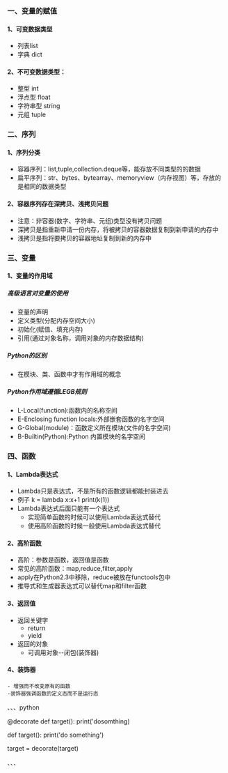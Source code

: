 ### 一、变量的赋值
#### 1、可变数据类型
   - 列表list
   - 字典 dict
#### 2、不可变数据类型：
   - 整型 int
   - 浮点型 float
   - 字符串型 string
   - 元组 tuple
   
### 二、序列
#### 1、序列分类
   - 容器序列：list,tuple,collection.deque等，能存放不同类型的的数据
   - 扁平序列：str、bytes、bytearray、memoryview（内存视图）等，存放的是相同的数据类型
#### 2、容器序列存在深拷贝、浅拷贝问题
   - 注意：非容器(数字、字符串、元组)类型没有拷贝问题
   - 深拷贝是指重新申请一份内存，将被拷贝的容器数据复制到新申请的内存中
   - 浅拷贝是指将要拷贝的容器地址复制到新的内存中
   
   
### 三、变量
#### 1、变量的作用域
##### 高级语言对变量的使用
   - 变量的声明
   - 定义类型(分配内存空间大小)
   - 初始化(赋值、填充内存)
   - 引用(通过对象名称，调用对象的内存数据结构)
##### Python的区别
   - 在模块、类、函数中才有作用域的概念
   
##### Python作用域遵循LEGB规则
   - L-Local(function):函数内的名称空间
   - E-Enclosing function locals:外部嵌套函数的名字空间
   - G-Global(module)：函数定义所在模块(文件的名字空间)
   - B-Builtin(Python):Python 内置模块的名字空间

### 四、函数
#### 1、Lambda表达式
   - Lambda只是表达式，不是所有的函数逻辑都能封装进去
   - 例子 k = lambda x:x+1   print(k(1))
   - Lambda表达式后面只能有一个表达式
      - 实现简单函数的时候可以使用Lambda表达式替代
      - 使用高阶函数的时候一般使用Lambda表达式替代
 
#### 2、高阶函数
   - 高阶：参数是函数，返回值是函数
   - 常见的高阶函数：map,reduce,filter,apply
   - apply在Python2.3中移除，reduce被放在functools包中
   - 推导式和生成器表达式可以替代map和filter函数
   
#### 3、返回值
   - 返回关键字
      - return
      - yield
   - 返回的对象
      - 可调用对象--闭包(装饰器)
      
 #### 4、装饰器
    - 增强而不改变原有的函数
    -装饰器强调函数的定义态而不是运行态
、、、python

  @decorate
  def target():
     print('dosomthing)
     
   def target():
     print('do something')
     
   target = decorate(target)
 
、、、
   
   
   
   
   
   
   
   
   
   
   
